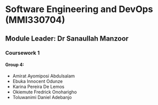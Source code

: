  # Software Engineering and DevOps (MMI330704)

## Module Leader: Dr Sanaullah Manzoor

### Coursework 1

 #### Group 4:
 - Amirat Ayomiposi Abdulsalam
 - Ebuka Innocent Odunze
 - Karina Pereira De Lemos
 - Okiemute Fredrick Onoharigho
 - Toluwanimi Daniel Adebanjo
